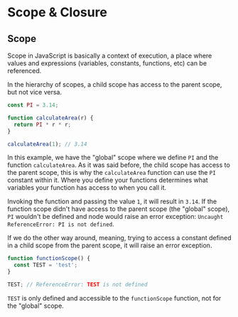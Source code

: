 # Scope & Closure

## Scope

Scope in JavaScript is basically a context of execution, a place where values and expressions (variables, constants, functions, etc) can be referenced.

In the hierarchy of scopes, a child scope has access to the parent scope, but not vice versa.

```javascript
const PI = 3.14;

function calculateArea(r) {
  return PI * r * r;
}

calculateArea(1); // 3.14
```

In this example, we have the "global" scope where we define `PI` and the function `calculateArea`. As it was said before, the child scope has access to the parent scope, this is why the `calculateArea` function can use the `PI` constant within it. Where you define your functions determines what variables your function has access to when you call it.

Invoking the function and passing the value `1`, it will result in `3.14`. If the function scope didn't have access to the parent scope (the "global" scope), `PI` wouldn't be defined and node would raise an error exception: `Uncaught ReferenceError: PI is not defined`.

If we do the other way around, meaning, trying to access a constant defined in a child scope from the parent scope, it will raise an error exception.

```javascript
function functionScope() {
  const TEST = 'test';
}

TEST; // ReferenceError: TEST is not defined
```

`TEST` is only defined and accessible to the `functionScope` function, not for the "global" scope.
